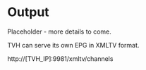 # Output

Placeholder - more details to come.

TVH can serve its own EPG in XMLTV format.

http://\[TVH\_IP]:9981/xmltv/channels
